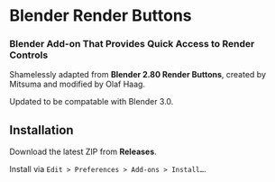 # Blender Render Buttons
### Blender Add-on That Provides Quick Access to Render Controls

Shamelessly adapted from **Blender 2.80 Render Buttons**, created by Mitsuma and modified by Olaf Haag.

Updated to be compatable with Blender 3.0.

## Installation

Download the latest ZIP from **Releases**.

Install via ``Edit > Preferences > Add-ons > Install…``.
